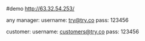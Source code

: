 
#demo http://63.32.54.253/

any manager: 
username: try@try.co
pass: 123456

customer:
username: customers@try.co
pass: 123456


